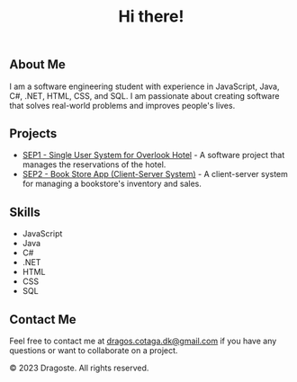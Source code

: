 <!DOCTYPE html>
<html>
  <head>
    <meta charset="UTF-8">
  </head>
  <body>
    <header>
      <h1>Hi there!</h1>
    </header>
    <main>
      <section>
        <h2>About Me</h2>
        <p>I am a software engineering student with experience in JavaScript, Java, C#, .NET, HTML, CSS, and SQL. I am passionate about creating software that solves real-world problems and improves people's lives.</p>
      </section>
      <section>
        <h2>Projects</h2>
        <ul>
          <li><a href="https://github.com/DragosCotaga/SEP">SEP1 - Single User System for Overlook Hotel</a> - A software project that manages the reservations of the hotel.</li>
          <li><a href="https://github.com/DragosCotaga/SEP2">SEP2 - Book Store App (Client-Server System)</a> - A client-server system for managing a bookstore's inventory and sales.</li>
        </ul>
      </section>
      <section>
        <h2>Skills</h2>
        <ul>
          <li>JavaScript</li>
          <li>Java</li>
          <li>C#</li>
          <li>.NET</li>
          <li>HTML</li>
          <li>CSS</li>
          <li>SQL</li>
        </ul>
      </section>
      <section>
        <h2>Contact Me</h2>
        <p>Feel free to contact me at <a href="mailto:dragos.cotaga.dk@gmail.com">dragos.cotaga.dk@gmail.com</a> if you have any questions or want to collaborate on a project.</p>
      </section>
    </main>
    <footer>
      <p>&copy; 2023 Dragoste. All rights reserved.</p>
    </footer>
  </body>
</html>
